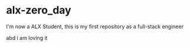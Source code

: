 # alx-zero_day
I'm now a ALX Student, this is my first repository as a full-stack engineer

abd i am loving it
